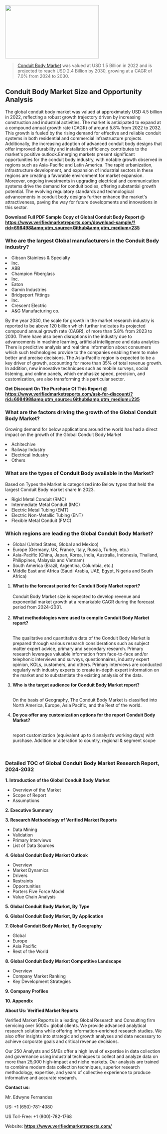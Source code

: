 <img src="https://ffe5etoiles.com/wp-content/uploads/2024/12/MST1-300x171.png" alt="" width="300" height="171" class="alignnone size-medium wp-image-20088" /><blockquote><p><p><a href="https://www.verifiedmarketreports.com/download-sample/?rid=698498&utm_source=Github&utm_medium=235" target="_blank">Conduit Body Market</a> was valued at USD 1.5 Billion in 2022 and is projected to reach USD 2.4 Billion by 2030, growing at a CAGR of 7.0% from 2024 to 2030.</p></blockquote><p><h2>Conduit Body Market Size and Opportunity Analysis</h2>The global conduit body market was valued at approximately USD 4.5 billion in 2022, reflecting a robust growth trajectory driven by increasing construction and industrial activities. The market is anticipated to expand at a compound annual growth rate (CAGR) of around 5.8% from 2022 to 2032. This growth is fueled by the rising demand for effective and reliable conduit systems in both residential and commercial infrastructure projects. Additionally, the increasing adoption of advanced conduit body designs that offer improved durability and installation efficiency contributes to the market's positive outlook.Emerging markets present significant opportunities for the conduit body industry, with notable growth observed in regions such as Asia-Pacific and Latin America. The rapid urbanization, infrastructure development, and expansion of industrial sectors in these regions are creating a favorable environment for market expansion. Moreover, ongoing investments in upgrading electrical and communication systems drive the demand for conduit bodies, offering substantial growth potential. The evolving regulatory standards and technological advancements in conduit body designs further enhance the market's attractiveness, paving the way for future developments and innovations in this sector.</p><p class=""><strong>Download Full PDF Sample Copy of Global Conduit Body Report @ <a href="https://www.verifiedmarketreports.com/download-sample/?rid=698498&amp;utm_source=Github&amp;utm_medium=235" target="_blank">https://www.verifiedmarketreports.com/download-sample/?rid=698498&amp;utm_source=Github&amp;utm_medium=235</a></strong></p><h3 id="" class="">Who are the largest Global manufacturers in the Conduit Body industry?</h3><p><li>Gibson Stainless & Specialty</li><li> Inc.</li><li> ABB</li><li> Champion Fiberglass</li><li> Inc.</li><li> Eaton</li><li> Garvin Industries</li><li> Bridgeport Fittings</li><li> Inc.</li><li> Crescent Electric</li><li> A&G Manufacturing co.</li></p><div class=""><div class="" dir="" data-message-author-role="" data-message-id="" data-message-model-slug=""><div class=""><div class=""><div class=""><div class="" dir="" data-message-author-role="" data-message-id="" data-message-model-slug=""><div class=""><div class=""><p>By the year 2030, the scale for growth in the market research industry is reported to be above 120 billion which further indicates its projected compound annual growth rate (CAGR), of more than 5.8% from 2023 to 2030. There have also been disruptions in the industry due to advancements in machine learning, artificial intelligence and data analytics There is predictive analysis and real time information about consumers which such technologies provide to the companies enabling them to make better and precise decisions. The Asia-Pacific region is expected to be a key driver of growth, accounting for more than 35% of total revenue growth. In addition, new innovative techniques such as mobile surveys, social listening, and online panels, which emphasize speed, precision, and customization, are also transforming this particular sector.</p><p><strong>Get Discount On The Purchase Of This Report @&nbsp; <a href="https://www.verifiedmarketreports.com/ask-for-discount/?rid=698498&amp;utm_source=Github&amp;utm_medium=235" target="_blank">https://www.verifiedmarketreports.com/ask-for-discount/?rid=698498&amp;utm_source=Github&amp;utm_medium=235</a></strong></p></div></div></div></div></div></div></div></div><h3 id="" class="">What are the factors driving the growth of the Global Conduit Body Market?</h3><p id="" class="">Growing demand for below applications around the world has had a direct impact on the growth of the Global Conduit Body Market</p><p id="" class=""><li>Achitechive</li><li> Railway Industry</li><li> Electrical Industry</li><li> Others</li></p><h3 id="" class="">What are the types of Conduit Body available in the Market?</h3><p id="" class="">Based on Types the Market is categorized into Below types that held the largest Conduit Body market share In 2023.</p><p id="" class=""><li>Rigid Metal Conduit (RMC)</li><li> Intermediate Metal Conduit (IMC)</li><li> Electric Metal Tubing (EMT)</li><li> Electric Non-Metallic Tubing (ENT)</li><li> Flexible Metal Conduit (FMC)</li></p><h3 id="" class="">Which regions are leading the Global Conduit Body Market?</h3><ul><li>Global (United States, Global and Mexico)</li><li>Europe (Germany, UK, France, Italy, Russia, Turkey, etc.)</li><li>Asia-Pacific (China, Japan, Korea, India, Australia, Indonesia, Thailand, Philippines, Malaysia and Vietnam)</li><li>South America (Brazil, Argentina, Columbia, etc.)</li><li>Middle East and Africa (Saudi Arabia, UAE, Egypt, Nigeria and South Africa)</li></ul><p><ol><li><strong>What is the forecast period for Conduit Body Market report?<br /></strong><br /><span data-sheets-root="1" data-sheets-value="{&quot;1&quot;:2,&quot;2&quot;:&quot;XXXX size is expected to develop revenue and exponential market growth at a remarkable CAGR during the forecast period from 2024&ndash;2030.&quot;}" data-sheets-userformat="{&quot;2&quot;:12674,&quot;4&quot;:{&quot;1&quot;:2,&quot;2&quot;:16776960},&quot;10&quot;:2,&quot;11&quot;:0,&quot;15&quot;:&quot;Arial&quot;,&quot;16&quot;:12}">Conduit Body Market size is expected to develop revenue and exponential market growth at a remarkable CAGR during the forecast period from 2024&ndash;2031.</span><br /><br /></li><li><strong>What methodologies were used to compile Conduit Body Market report?<br /><br /></strong><p>The qualitative and quantitative data of the&nbsp;Conduit Body Market is prepared through various research considerations such as subject matter expert advice, primary and secondary research. Primary research leverages valuable information from face-to-face and/or telephonic interviews and surveys, questionnaires, industry expert opinion, KOLs, customers, and others. Primary interviews are conducted regularly with industry experts to create in-depth expert information on the market and to substantiate the existing analysis of the data.&nbsp;</p></li><li><strong>Who is the target audience for Conduit Body Market report?<br /><br /></strong><p>On the basis of Geography, The&nbsp;Conduit Body Market is classified into North America, Europe, Asia Pacific, and the Rest of the world.</p></li><li><strong>Do you offer any customization options for the report Conduit Body Market?<br /><br /></strong><p>report customization (equivalent up to 4 analyst&rsquo;s working days) with purchase. Addition or alteration to country, regional &amp; segment scope</p><p>&nbsp;</p></li></ol></p><h3 id="" class="">Detailed TOC of Global Conduit Body Market Research Report, 2024-2032</h3><p id="" class=""><strong>1. Introduction of the Global Conduit Body Market</strong></p><ul><li>Overview of the Market</li><li>Scope of Report</li><li>Assumptions</li></ul><p id="" class=""><strong>2. Executive Summary</strong></p><p id="" class=""><strong>3. Research Methodology of&nbsp;Verified Market Reports</strong></p><ul><li>Data Mining</li><li>Validation</li><li>Primary Interviews</li><li>List of Data Sources</li></ul><p id="" class=""><strong>4. Global Conduit Body Market Outlook</strong></p><ul><li>Overview</li><li>Market Dynamics</li><li>Drivers</li><li>Restraints</li><li>Opportunities</li><li>Porters Five Force Model</li><li>Value Chain Analysis</li></ul><p id="" class=""><strong>5. Global Conduit Body Market, By&nbsp;Type</strong></p><p id="" class=""><strong>6. Global Conduit Body Market, By Application</strong></p><p id="" class=""><strong>7. Global Conduit Body Market, By Geography</strong></p><ul><li>Global</li><li>Europe</li><li>Asia Pacific</li><li>Rest of the World</li></ul><p id="" class=""><strong>8. Global Conduit Body Market Competitive Landscape</strong></p><ul><li>Overview</li><li>Company Market Ranking</li><li>Key Development Strategies</li></ul><p id="" class=""><strong>9. Company Profiles</strong></p><p id="" class=""><strong>10. Appendix</strong></p><p id="" class=""><strong>About Us: Verified Market Reports</strong></p><p id="" class="">Verified Market Reports is a leading Global Research and Consulting firm servicing over 5000+ global clients. We provide advanced analytical research solutions while offering information-enriched research studies. We also offer insights into strategic and growth analyses and data necessary to achieve corporate goals and critical revenue decisions.</p><p id="" class="">Our 250 Analysts and SMEs offer a high level of expertise in data collection and governance using industrial techniques to collect and analyze data on more than 25,000 high-impact and niche markets. Our analysts are trained to combine modern data collection techniques, superior research methodology, expertise, and years of collective experience to produce informative and accurate research.</p><p id="" class=""><strong>Contact us:</strong></p><p id="" class="">Mr. Edwyne Fernandes</p><p id="" class="">US: +1 (650)-781-4080</p><p id="" class="">US Toll-Free: +1 (800)-782-1768</p><p id="" class="">Website: <a target="" data-test-app-aware-link=""><strong>https://www.verifiedmarketreports.com/</strong></a></p>
